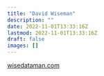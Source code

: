 ```yaml
---
title: "David Wiseman"
description: ""
date: 2022-11-01T13:33:16Z
lastmod: 2022-11-01T13:33:16Z
draft: false
images: []
---
```

[wisedataman.com](http://wisedataman.com)